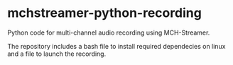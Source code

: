 # mchstreamer-python-recording
Python code for multi-channel audio recording using MCH-Streamer.

The repository includes a bash file to install required dependecies on linux and a file to launch the recording.
